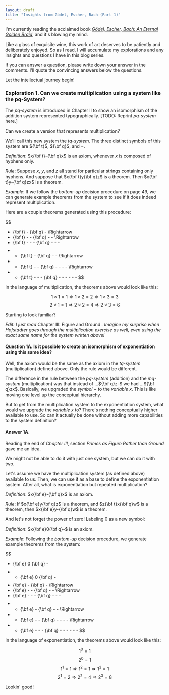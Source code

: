 ```yaml
---
layout: draft
title: "Insights from Gödel, Escher, Bach (Part 1)"
---
```


I'm currently reading the acclaimed book [_Gödel, Escher, Bach: An Eternal Golden Braid_](http://en.wikipedia.org/wiki/G%C3%B6del,_Escher,_Bach), and it's blowing my mind.

Like a glass of exquisite wine, this work of art deserves to be patiently and deliberately enjoyed. So as I read, I will accumulate my explorations and any insights and questions I have in this blog series.

If you can answer a question, please write down your answer in the comments. I'll quote the convincing answers below the questions.

Let the intellectual journey begin!

### Exploration 1. Can we create multiplication using a system like the pq-System? ###

The _pq-system_ is introduced in Chapter II to show an isomorphism of the addition system represented typographically. [TODO: Reprint _pq-system_ here.]

Can we create a version that represents multiplication?

We'll call this new system the _tq-system_. The three distinct symbols of this system are ${\bf t}$, ${\bf q}$, and $-$.

_Definition_: $x{\bf t}-{\bf q}x$ is an axiom, whenever $x$ is composed of hyphens only.

_Rule_: Suppose $x$, $y$, and $z$ all stand for particular strings containing only hyphens. And suppose that $x{\bf t}y{\bf q}z$ is a theorem. Then $x{\bf t}y-{\bf q}zx$ is a theorem.

_Example_: If we follow the _bottom-up_ decision procedure on page 49, we can generate example theorems from the system to see if it does indeed represent multiplication.

Here are a couple theorems generated using this procedure:

$$
- {\bf t} - {\bf q} -
\Rightarrow
- {\bf t} - - {\bf q} - -
\Rightarrow
- {\bf t} - - - {\bf q} - - -
$$
$$
- - {\bf t} - {\bf q} - -
\Rightarrow
- - {\bf t} - - {\bf q} - - - -
\Rightarrow
- - {\bf t} - - - {\bf q} - - - - - -
$$

In the language of multiplication, the theorems above would look like this:

$$
1 \times 1 = 1
\Rightarrow
1 \times 2 = 2
\Rightarrow
1 \times 3 = 3
$$
$$
2 \times 1 = 1
\Rightarrow
2 \times 2 = 4
\Rightarrow
2 \times 3 = 6
$$

Starting to look familiar?

_Edit: I just read_ Chapter III: Figure and Ground _. Imagine my surprise when Hofstadter goes through the multiplication exercise as well, even using the exact same name for the system written above!_

#### Question 1A. Is it possible to create an isomorphism of exponentiation using this same idea? ####

Well, the axiom would be the same as the axiom in the _tq-system_ (multiplication) defined above. Only the rule would be different.

The difference in the rule between the _pq-system_ (addition) and the _mq-system_ (multiplication) was that instead of ...${\bf q}z-$ we had ...${\bf q}zx$. Basically, we upgraded the _symbol_ $-$ to the _variable_ $x$. This is like moving one level up the conceptual hierarchy.

But to get from the multiplication system to the exponentiation system, what would we upgrade the _variable_ $x$ to? There's nothing conceptually higher available to use. So can it actually be done without adding more capabilities to the system definition?

#### Answer 1A. ####

Reading the end of _Chapter III_, section _Primes as Figure Rather than Ground_ gave me an idea.

We might not be able to do it with just one system, but we can do it with two.

Let's assume we have the multiplication system (as defined above) available to us. Then, we can use it as a base to define the exponentiation system. After all, what is exponentiation but repeated multiplication?

_Definition_: $x{\bf e}-{\bf q}x$ is an axiom.

_Rule_: If $x{\bf e}y{\bf q}z$ is a theorem, and $z{\bf t}x{\bf q}w$ is a theorem, then $x{\bf e}y-{\bf q}w$ is a theorem.

And let's not forget the power of zero! Labeling $0$ as a new symbol:

_Definition_: $x{\bf e}0{\bf q}-$ is an axiom.

_Example_: Following the _bottom-up_ decision procedure, we generate example theorems from the system:

$$
- {\bf e} 0 {\bf q} -
$$
$$
- - {\bf e} 0 {\bf q} -
$$
$$
- {\bf e} - {\bf q} -
\Rightarrow
- {\bf e} - - {\bf q} - -
\Rightarrow
- {\bf e} - - - {\bf q} - - -
$$
$$
- - {\bf e} - {\bf q} - -
\Rightarrow
- - {\bf e} - - {\bf q} - - - -
\Rightarrow
- - {\bf e} - - - {\bf q} - - - - - -
$$

In the language of exponentiation, the theorems above would look like this:

$$
1 ^ 0 = 1
$$
$$
2 ^ 0 = 1
$$
$$
1 ^ 1 = 1
\Rightarrow
1 ^ 2 = 1
\Rightarrow
1 ^ 3 = 1
$$
$$
2 ^ 1 = 2
\Rightarrow
2 ^ 2 = 4
\Rightarrow
2 ^ 3 = 8
$$

Lookin' good!
